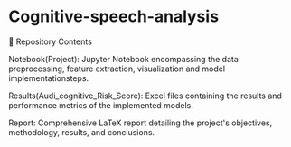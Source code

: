 # Cognitive-speech-analysis

📁 Repository Contents

Notebook(Project): Jupyter Notebook encompassing the data preprocessing, feature extraction, visualization and model implementationsteps.

Results(Audi_cognitive_Risk_Score): Excel files containing the results and performance metrics of the implemented models.

Report: Comprehensive LaTeX report detailing the project's objectives, methodology, results, and conclusions.

